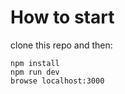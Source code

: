 # How to start

clone this repo and then:
```language
npm install
npm run dev 
browse localhost:3000
```
